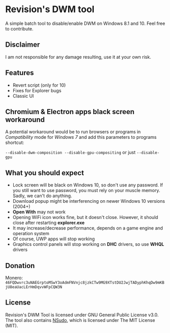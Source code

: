 # Revision's DWM tool
A simple batch tool to disable/enable DWM on Windows 8.1 and 10. Feel free to contribute.

## Disclaimer
I am not responsible for any damage resulting, use it at your own risk. 

## Features
* Revert script (only for 10)
* Fixes for Explorer bugs
* Classic UI

## Chromium & Electron apps black screen workaround
A potential workaround would be to run browsers or programs in *Compatibility* mode for *Windows 7* and add this parameters to programs shortcut:

`--disable-dwm-composition --disable-gpu-compositing`
or just
`--disable-gpu`

## What you should expect
* Lock screen will be black on Windows 10, so don't use any password. If you still want to use password, you must rely on your muscle memory. Sadly, we can't do anything.
* Download popup might be interferencing on newer Windows 10 versions (2004+)
* **Open With** may not work
* Opening WiFi icon works fine, but it doesn't close. However, it should close after restarting **explorer.exe**
* It may increase/decrease performance, depends on a game engine and operation system
* Of course, UWP apps will stop working
* Graphics control panels will stop working on **DHC** drivers, so use **WHQL** drivers

## Donation
Monero: `46FQDwvrc3uNAEGrptoMSwY3oAdmFNVnjc8jzkCTw9MG9XTstDU2JwjTADyphKhqDw9mKBjU8eaUacLErHmDqvvWFpCQW3N`

## License
Revision's DWM Tool is licensed under GNU General Public License v3.0.
The tool also contains [NSudo](https://github.com/M2Team/NSudo/), which is licensed under The MIT License (MIT).